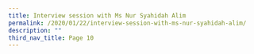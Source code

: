```yaml
---
title: Interview session with Ms Nur Syahidah Alim
permalink: /2020/01/22/interview-session-with-ms-nur-syahidah-alim/
description: ""
third_nav_title: Page 10
---
```


